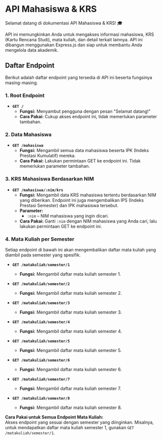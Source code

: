 # API Mahasiswa & KRS

Selamat datang di dokumentasi API Mahasiswa & KRS! 🎓

API ini memungkinkan Anda untuk mengakses informasi mahasiswa, KRS (Kartu Rencana Studi), mata kuliah, dan detail terkait lainnya. API ini dibangun menggunakan Express.js dan siap untuk membantu Anda mengelola data akademik.

## Daftar Endpoint

Berikut adalah daftar endpoint yang tersedia di API ini beserta fungsinya masing-masing.

### 1. Root Endpoint
- **`GET /`**
  - **Fungsi:** Menyambut pengguna dengan pesan "Selamat datang!"
  - **Cara Pakai:** Cukup akses endpoint ini, tidak memerlukan parameter tambahan.

### 2. Data Mahasiswa
- **`GET /mahasiswa`**
  - **Fungsi:** Mengambil semua data mahasiswa beserta IPK (Indeks Prestasi Kumulatif) mereka.
  - **Cara Pakai:** Lakukan permintaan GET ke endpoint ini. Tidak memerlukan parameter tambahan.

### 3. KRS Mahasiswa Berdasarkan NIM
- **`GET /mahasiswa/:nim/krs`**
  - **Fungsi:** Mengambil data KRS mahasiswa tertentu berdasarkan NIM yang diberikan. Endpoint ini juga mengembalikan IPS (Indeks Prestasi Semester) dan IPK mahasiswa tersebut.
  - **Parameter:**
    - `:nim` – NIM mahasiswa yang ingin dicari.
  - **Cara Pakai:** Ganti `:nim` dengan NIM mahasiswa yang Anda cari, lalu lakukan permintaan GET ke endpoint ini.

### 4. Mata Kuliah per Semester
Setiap endpoint di bawah ini akan mengembalikan daftar mata kuliah yang diambil pada semester yang spesifik.

- **`GET /matakuliah/semester/1`**
  - **Fungsi:** Mengambil daftar mata kuliah semester 1.
  
- **`GET /matakuliah/semester/2`**
  - **Fungsi:** Mengambil daftar mata kuliah semester 2.

- **`GET /matakuliah/semester/3`**
  - **Fungsi:** Mengambil daftar mata kuliah semester 3.
  
- **`GET /matakuliah/semester/4`**
  - **Fungsi:** Mengambil daftar mata kuliah semester 4.

- **`GET /matakuliah/semester/5`**
  - **Fungsi:** Mengambil daftar mata kuliah semester 5.
  
- **`GET /matakuliah/semester/6`**
  - **Fungsi:** Mengambil daftar mata kuliah semester 6.

- **`GET /matakuliah/semester/7`**
  - **Fungsi:** Mengambil daftar mata kuliah semester 7.

- **`GET /matakuliah/semester/8`**
  - **Fungsi:** Mengambil daftar mata kuliah semester 8.

**Cara Pakai untuk Semua Endpoint Mata Kuliah:**  
Akses endpoint yang sesuai dengan semester yang diinginkan. Misalnya, untuk mendapatkan daftar mata kuliah semester 1, gunakan `GET /matakuliah/semester/1`.
